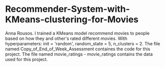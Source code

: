 # Recommender-System-with-KMeans-clustering-for-Movies
Anna Rousos.
I trained a KMeans model  recommend movies to people based on how they and other's rated different movies.
With hyperparameters: init = 'random', random_state = 5, n_clusters = 2.
The file named Copy_of_End_of_Week_Assessment containes the code for this project.
The file named movie_ratings - movie_ratings contains the data used for this project.
